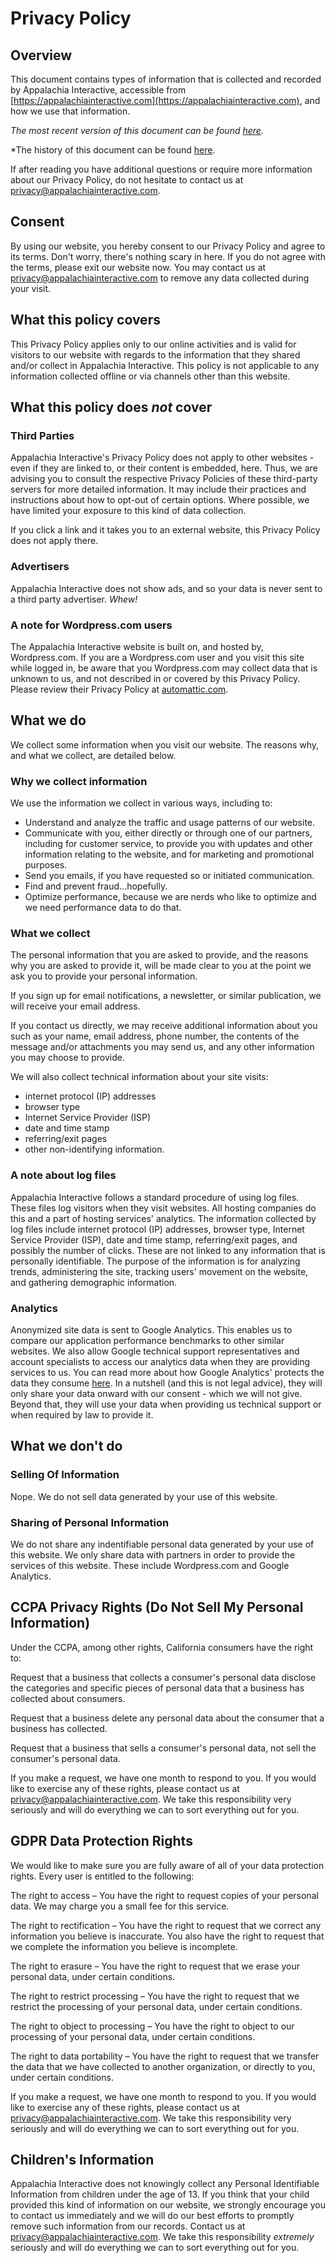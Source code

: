 # Privacy Policy

## Overview

This document contains types of information that is collected and recorded by Appalachia Interactive, accessible from [https://appalachiainteractive.com](https://appalachiainteractive.com), and how we use that information.  

*The most recent version of this document can be found [here](https://appalachiainteractive.com/legal/privacy-policy).*

*The history of this document can be found [here](https://github.com/AppalachiaInteractive/com.appalachia.org/commits/main/legal/PrivacyPolicy.md).

If after reading you have additional questions or require more information about our Privacy Policy, do not hesitate to contact us at [privacy@appalachiainteractive.com](mailto:privacy@appalachiainteractive.com).  

## Consent

By using our website, you hereby consent to our Privacy Policy and agree to its terms.  Don't worry, there's nothing scary in here.  If you do not agree with the terms, please exit our website now.  You may contact us at [privacy@appalachiainteractive.com](mailto:privacy@appalachiainteractive.com) to remove any data collected during your visit.

## What this policy covers

This Privacy Policy applies only to our online activities and is valid for visitors to our website with regards to the information that they shared and/or collect in Appalachia Interactive. This policy is not applicable to any information collected offline or via channels other than this website.  

## What this policy does *not* cover

### Third Parties

Appalachia Interactive's Privacy Policy does not apply to other websites - even if they are linked to, or their content is embedded, here. Thus, we are advising you to consult the respective Privacy Policies of these third-party servers for more detailed information. It may include their practices and instructions about how to opt-out of certain options.  Where possible, we have limited your exposure to this kind of data collection.

If you click a link and it takes you to an external website, this Privacy Policy does not apply there.

### Advertisers

Appalachia Interactive does not show ads, and so your data is never sent to a third party advertiser.  *Whew!*

### A note for Wordpress.com users

The Appalachia Interactive website is built on, and hosted by, Wordpress.com.  If you are a Wordpress.com user and you visit this site while logged in, be aware that you Wordpress.com may collect data that is unknown to us, and not described in or covered by this Privacy Policy.  Please review their Privacy Policy at [automattic.com](https://automattic.com/privacy/).

## What we do

We collect some information when you visit our website.  The reasons why, and what we collect, are detailed below.

### Why we collect information

We use the information we collect in various ways, including to:

- Understand and analyze the traffic and usage patterns of our website.
- Communicate with you, either directly or through one of our partners, including for customer service, to provide you with updates and other information relating to the website, and for marketing and promotional purposes.
- Send you emails, if you have requested so or initiated communication.
- Find and prevent fraud...hopefully.
- Optimize performance, because we are nerds who like to optimize and we need performance data to do that.

### What we collect

The personal information that you are asked to provide, and the reasons why you are asked to provide it, will be made clear to you at the point we ask you to provide your personal information.

If you sign up for email notifications, a newsletter, or similar publication, we will receive your email address.

If you contact us directly, we may receive additional information about you such as your name, email address, phone number, the contents of the message and/or attachments you may send us, and any other information you may choose to provide.

We will also collect technical information about your site visits:

- internet protocol (IP) addresses
- browser type
- Internet Service Provider (ISP)
- date and time stamp
- referring/exit pages
- other non-identifying information.

### A note about log files

Appalachia Interactive follows a standard procedure of using log files. These files log visitors when they visit websites. All hosting companies do this and a part of hosting services' analytics. The information collected by log files include internet protocol (IP) addresses, browser type, Internet Service Provider (ISP), date and time stamp, referring/exit pages, and possibly the number of clicks. These are not linked to any information that is personally identifiable. The purpose of the information is for analyzing trends, administering the site, tracking users' movement on the website, and gathering demographic information.

### Analytics

Anonymized site data is sent to Google Analytics.  This enables us to compare our application performance benchmarks to other similar websites.  We also allow Google technical support representatives and account specialists to access our analytics data when they are providing services to us.  You can read more about how Google Analytics' protects the data they consume [here](https://support.google.com/analytics/answer/6004245?hl=en&utm_id=ad).  In a nutshell (and this is not legal advice), they will only share your data onward with our consent - which we will not give.  Beyond that, they will use your data when providing us technical support or when required by law to provide it.

## What we don't do

### Selling Of Information

Nope.  We do not sell data generated by your use of this website.

### Sharing of Personal Information

We do not share any indentifiable personal data generated by your use of this website.  We only share data with partners in order to provide the services of this website.  These include Wordpress.com and Google Analytics.

## CCPA Privacy Rights (Do Not Sell My Personal Information)

Under the CCPA, among other rights, California consumers have the right to:

Request that a business that collects a consumer's personal data disclose the categories and specific pieces of personal data that a business has collected about consumers.

Request that a business delete any personal data about the consumer that a business has collected.

Request that a business that sells a consumer's personal data, not sell the consumer's personal data.

If you make a request, we have one month to respond to you. If you would like to exercise any of these rights, please contact us at [privacy@appalachiainteractive.com](mailto:privacy@appalachiainteractive.com).  We take this responsibility very seriously and will do everything we can to sort everything out for you.

## GDPR Data Protection Rights

We would like to make sure you are fully aware of all of your data protection rights. Every user is entitled to the following:

The right to access – You have the right to request copies of your personal data. We may charge you a small fee for this service.

The right to rectification – You have the right to request that we correct any information you believe is inaccurate. You also have the right to request that we complete the information you believe is incomplete.

The right to erasure – You have the right to request that we erase your personal data, under certain conditions.

The right to restrict processing – You have the right to request that we restrict the processing of your personal data, under certain conditions.

The right to object to processing – You have the right to object to our processing of your personal data, under certain conditions.

The right to data portability – You have the right to request that we transfer the data that we have collected to another organization, or directly to you, under certain conditions.

If you make a request, we have one month to respond to you. If you would like to exercise any of these rights, please contact us at [privacy@appalachiainteractive.com](mailto:privacy@appalachiainteractive.com).  We take this responsibility very seriously and will do everything we can to sort everything out for you.

## Children's Information

Appalachia Interactive does not knowingly collect any Personal Identifiable Information from children under the age of 13. If you think that your child provided this kind of information on our website, we strongly encourage you to contact us immediately and we will do our best efforts to promptly remove such information from our records.  Contact us at [privacy@appalachiainteractive.com](mailto:privacy@appalachiainteractive.com).  We take this responsibility *extremely* seriously and will do everything we can to sort everything out for you.
